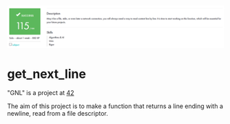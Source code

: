 ![MARK](https://raw.githubusercontent.com/Gtalavero/get_next_line/master/assets/success115.PNG)

# get_next_line

"GNL" is a project at [42](https://www.42madrid.com/)

The aim of this project is to make a function that returns a line ending with a newline, read from a file descriptor.


